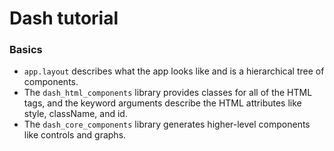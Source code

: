 # Dash tutorial

### Basics

- `app.layout` describes what the app looks like and is a hierarchical tree of components. 
- The `dash_html_components` library provides classes for all of the HTML tags, and the keyword arguments describe the HTML attributes like style, className, and id. 
- The `dash_core_components` library generates higher-level components like controls and graphs.

